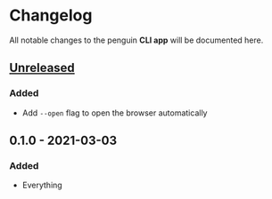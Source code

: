 # Changelog

All notable changes to the penguin **CLI app** will be documented here.


## [Unreleased]
### Added
- Add `--open` flag to open the browser automatically


## 0.1.0 - 2021-03-03
### Added
- Everything


[Unreleased]: https://github.com/LukasKalbertodt/penguin/compare/app-v0.1.0...HEAD
